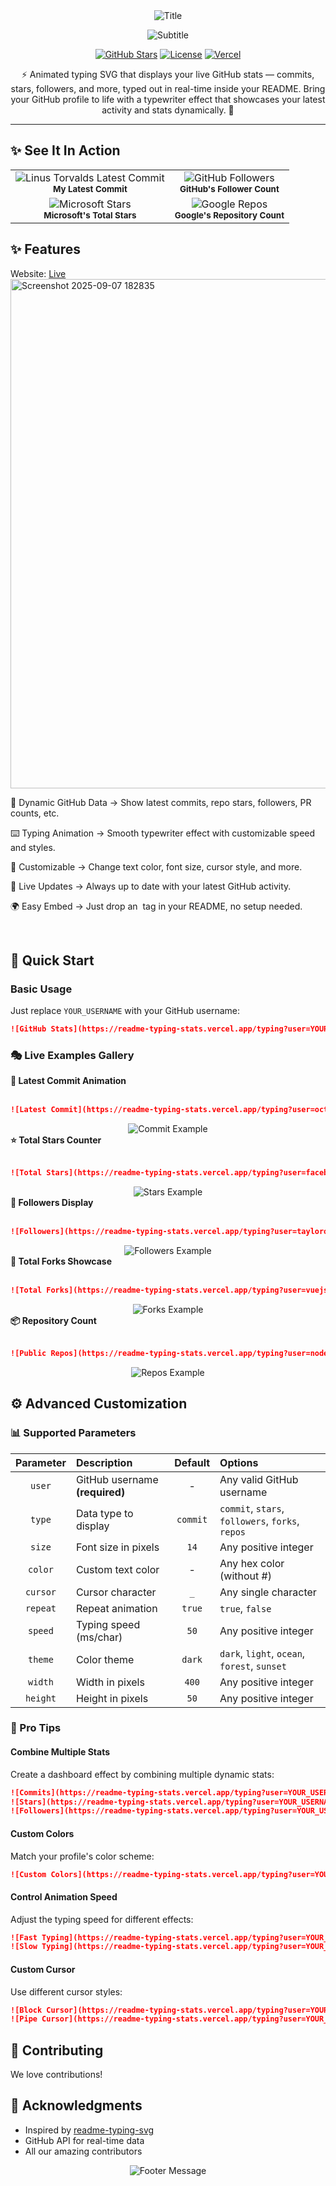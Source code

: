 <div align="center">
<img src="https://readme-typing-stats.vercel.app/typing/preview?text=GitHub+README+Dynamic+Stats&size=52&color=%23ffffff&width=600&height=52&user=github&type=commit&speed=150" alt="Title" />
</div>


<p align="center">
  <img src="https://readme-typing-stats.vercel.app/typing/preview?text=Transform+your+GitHub+profile+into+a+living+dashboard&size=18&width=600&height=40&repeat=false&cursor=false" alt="Subtitle" />
</p>
<div align="center">
  
  [![GitHub Stars](https://img.shields.io/github/stars/Ratna-Babu/readme-typing-stats?style=for-the-badge&color=yellow)](https://github.com/your-username/github-readme-dynamic-typing)
  [![License](https://img.shields.io/badge/license-MIT-blue?style=for-the-badge)](LICENSE)
  [![Vercel](https://img.shields.io/badge/Powered%20by-Vercel-black?style=for-the-badge&logo=vercel)](https://vercel.com)
</div>
<p align="center">⚡ Animated typing SVG that displays your live GitHub stats — commits, stars, followers, and more, typed out in real-time inside your README. Bring your GitHub profile to life with a typewriter effect that showcases your latest activity and stats dynamically. 🎉</p>

---

## ✨ See It In Action

<div align="center">
  <table>
    <tr>
      <td align="center">
        <img src="https://readme-typing-stats.vercel.app/typing?user=Ratna-Babu&type=commit&theme=dark&size=16&width=380&speed=100" alt="Linus Torvalds Latest Commit" /><br/>
        <sub><b>My Latest Commit</b></sub>
      </td>
      <td align="center">
        <img src="https://readme-typing-stats.vercel.app/typing?user=github&type=followers&theme=ocean&size=16&width=380&speed=100" alt="GitHub Followers" /><br/>
        <sub><b>GitHub's Follower Count</b></sub>
      </td>
    </tr>
    <tr>
      <td align="center">
        <img src="https://readme-typing-stats.vercel.app/typing?user=microsoft&type=stars&theme=forest&size=16&width=380&speed=100" alt="Microsoft Stars" /><br/>
        <sub><b>Microsoft's Total Stars</b></sub>
      </td>
      <td align="center">
        <img src="https://readme-typing-stats.vercel.app/typing?user=google&type=repos&theme=sunset&size=16&width=380&speed=100" alt="Google Repos" /><br/>
        <sub><b>Google's Repository Count</b></sub>
      </td>
    </tr>
  </table>
</div>

## ✨ Features

Website: [Live](https://readme-typing-stats.vercel.app/)
<img width="1355" height="815" alt="Screenshot 2025-09-07 182835" src="https://github.com/user-attachments/assets/1a037767-c2bf-4a4f-a6c7-6323e44237d1" />

📝 Dynamic GitHub Data → Show latest commits, repo stars, followers, PR counts, etc.

⌨️ Typing Animation → Smooth typewriter effect with customizable speed and styles.

🎨 Customizable → Change text color, font size, cursor style, and more.

🔄 Live Updates → Always up to date with your latest GitHub activity.

🌍 Easy Embed → Just drop an <img> tag in your README, no setup needed.

<br clear="right"/>

## 🚀 Quick Start

### Basic Usage
Just replace `YOUR_USERNAME` with your GitHub username:

```markdown
![GitHub Stats](https://readme-typing-stats.vercel.app/typing?user=YOUR_USERNAME&type=commit)
```

### 🎭 Live Examples Gallery


<summary><b>📝 Latest Commit Animation</b></summary>
<br>

```markdown
![Latest Commit](https://readme-typing-stats.vercel.app/typing?user=octocat&type=commit&theme=dark&size=18&width=500)
```

<div align="center">
  <img src="https://readme-typing-stats.vercel.app/typing?user=octocat&type=commit&theme=dark&size=18&width=500" alt="Commit Example" />
</div>



<summary><b>⭐ Total Stars Counter</b></summary>
<br>

```markdown
![Total Stars](https://readme-typing-stats.vercel.app/typing?user=facebook&type=stars&theme=ocean&size=20&width=450)
```

<div align="center">
  <img src="https://readme-typing-stats.vercel.app/typing?user=facebook&type=stars&theme=ocean&size=20&width=450" alt="Stars Example" />
</div>



<summary><b>👥 Followers Display</b></summary>
<br>

```markdown
![Followers](https://readme-typing-stats.vercel.app/typing?user=taylorotwell&type=followers&theme=forest&size=18&width=400)
```

<div align="center">
  <img src="https://readme-typing-stats.vercel.app/typing?user=taylorotwell&type=followers&theme=forest&size=18&width=400" alt="Followers Example" />
</div>



<summary><b>🔀 Total Forks Showcase</b></summary>
<br>

```markdown
![Total Forks](https://readme-typing-stats.vercel.app/typing?user=vuejs&type=forks&theme=sunset&size=16&width=420)
```

<div align="center">
  <img src="https://readme-typing-stats.vercel.app/typing?user=vuejs&type=forks&theme=sunset&size=16&width=420" alt="Forks Example" />
</div>



<summary><b>📦 Repository Count</b></summary>
<br>

```markdown
![Public Repos](https://readme-typing-stats.vercel.app/typing?user=nodejs&type=repos&theme=light&size=17&width=440)
```

<div align="center">
  <img src="https://readme-typing-stats.vercel.app/typing?user=nodejs&type=repos&theme=light&size=17&width=440" alt="Repos Example" />
</div>



## ⚙️ Advanced Customization

### 📊 Supported Parameters

| Parameter | Description | Default | Options |
|:---:|:---|:---:|:---|
| `user` | GitHub username **(required)** | - | Any valid GitHub username |
| `type` | Data type to display | `commit` | `commit`, `stars`, `followers`, `forks`, `repos` |
| `size` | Font size in pixels | `14` | Any positive integer |
| `color` | Custom text color | - | Any hex color (without #) |
| `cursor` | Cursor character | `_` | Any single character |
| `repeat` | Repeat animation | `true` | `true`, `false` |
| `speed` | Typing speed (ms/char) | `50` | Any positive integer |
| `theme` | Color theme | `dark` | `dark`, `light`, `ocean`, `forest`, `sunset` |
| `width` | Width in pixels | `400` | Any positive integer |
| `height` | Height in pixels | `50` | Any positive integer |

### 🎯 Pro Tips

#### Combine Multiple Stats
Create a dashboard effect by combining multiple dynamic stats:

```markdown
![Commits](https://readme-typing-stats.vercel.app/typing?user=YOUR_USERNAME&type=commit&theme=dark&width=400&height=40)
![Stars](https://readme-typing-stats.vercel.app/typing?user=YOUR_USERNAME&type=stars&theme=dark&width=200&height=40)
![Followers](https://readme-typing-stats.vercel.app/typing?user=YOUR_USERNAME&type=followers&theme=dark&width=200&height=40)
```

#### Custom Colors
Match your profile's color scheme:

```markdown
![Custom Colors](https://readme-typing-stats.vercel.app/typing?user=YOUR_USERNAME&type=commit&color=FF6B6B&size=16)
```

#### Control Animation Speed
Adjust the typing speed for different effects:

```markdown
![Fast Typing](https://readme-typing-stats.vercel.app/typing?user=YOUR_USERNAME&type=stars&speed=30)
![Slow Typing](https://readme-typing-stats.vercel.app/typing?user=YOUR_USERNAME&type=followers&speed=200)
```

#### Custom Cursor
Use different cursor styles:

```markdown
![Block Cursor](https://readme-typing-stats.vercel.app/typing?user=YOUR_USERNAME&type=repos&cursor=true)
![Pipe Cursor](https://readme-typing-stats.vercel.app/typing?user=YOUR_USERNAME&type=forks&cursor=false)
```


## 🤝 Contributing

We love contributions!


## 🙏 Acknowledgments

- Inspired by [readme-typing-svg]([https://github.com/anuraghazra/github-readme-stats](https://github.com/DenverCoder1/readme-typing-svg))
- GitHub API for real-time data
- All our amazing contributors

<div align="center">
  <img src="https://readme-typing-stats.vercel.app/typing/preview?text=Thanks+for+visiting!+⭐+Star+us+on+GitHub!&size=14&width=600&height=45" alt="Footer Message" />
</div>
